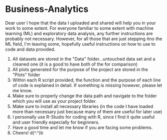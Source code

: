 # Business-Analytics

Dear user I hope that the data I uploaded and shared will help you in your work to some extent.
For everyone familiar to some extent with machine learning (ML) and exploratory data analysis, any further
instructions are probably not necessary. However, for all those that are just stepping itno the ML field,
I'm leaving some, hopefully useful instructions on how to use to code and data provided.

1) All datasets are stored in the "Data" folder...untouched data set and a cleaned one (it is a good to have both of the for comparison)
2) All plots generated for the purpose of the project are stored in the "Plots" folder
3) Within each R script provided, the function and the purpose of each line of code is explained in detail.
   If something is missing however, please let me know.
4) Make sure to properly change the data path and navigate to the folder which you will use as your project folder.
5) Make sure to install all necessary libraries (in the code I have loaded more than necessary just because many of them are useful for later use)
6) I personally use R-Studio for coding with R, since I find it quite useful and user friendly especially for beginners.
7) Have a good time and let me know if you are facing some problems.
8) Cheers! d(^.^)b 
